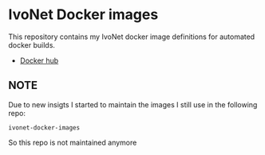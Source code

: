 # IvoNet Docker images

This repository contains my IvoNet docker image definitions for automated docker builds.

* [Docker hub](https://hub.docker.com/search/?isAutomated=0&isOfficial=0&page=1&pullCount=0&q=ivonet&starCount=0)

## NOTE

Due to new insigts I started to maintain the images I still use in the following repo:

`ivonet-docker-images`

So this repo is not maintained anymore
